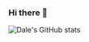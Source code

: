 ### Hi there 👋

![Dale's GitHub stats](https://streakingman-github-readme-stats.vercel.app/api?username=dlarroder&show_icons=true&show_icons=true&count_private=true&&title_color=fff&icon_color=8B959E&text_color=9f9f9f&bg_color=0E1217)
